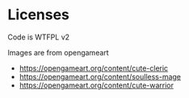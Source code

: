 
# Licenses

Code is WTFPL v2

Images are from opengameart
*	https://opengameart.org/content/cute-cleric
*	https://opengameart.org/content/soulless-mage
*	https://opengameart.org/content/cute-warrior